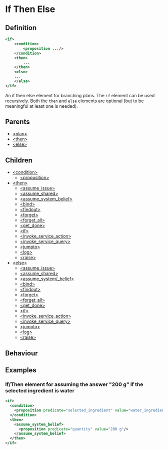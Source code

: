 # If Then Else
## Definition
```xml
<if>
    <condition>
        <proposition .../>
    </condition>
    <then>
        ...
    </then>
    <else>
    ...
    </else>
</if>
```

An if then else element for branching plans. The `if` element can be used recursively. Both the `then` and `else` elements are optional (but to be meaningful at least one is needed).

## Parents
- [<plan\>](/dialog-domain-description-definition/domain/children/plan)
- [<then\>](/dialog-domain-description-definition/domain/children/if)
- [<else\>](/dialog-domain-description-definition/domain/children/if)

## Children
- [<condition\>](/dialog-domain-description-definition/domain/children/if)
    - [<proposition\>](/dialog-domain-description-definition/domain/children/proposition)
- [<then\>](/dialog-domain-description-definition/domain/children/is_shared_fact)
    - [<assume\_issue\>](/dialog-domain-description-definition/domain/children/assume_issue)
    - [<assume\_shared\>](/dialog-domain-description-definition/domain/children/assume_shared)
    - [<assume\_system\_belief\>](/dialog-domain-description-definition/domain/children/assume_system_belief)
    - [<bind\>](/dialog-domain-description-definition/domain/children/bind)
    - [<findout\>](/dialog-domain-description-definition/domain/children/findout)
    - [<forget\>](/dialog-domain-description-definition/domain/children/forget)
    - [<forget_all\>](/dialog-domain-description-definition/domain/children/forget_all)
    - [<get\_done\>](/dialog-domain-description-definition/domain/children/get_done)
    - [<if\>](/dialog-domain-description-definition/domain/children/if)
    - [<invoke_service_action\>](/dialog-domain-description-definition/domain/children/invoke_service_action)
    - [<invoke_service_query\>](/dialog-domain-description-definition/domain/children/invoke_service_query)
    - [<jumpto\>](/dialog-domain-description-definition/domain/children/jumpto)
    - [<log\>](/dialog-domain-description-definition/domain/children/log)
    - [<raise\>](/dialog-domain-description-definition/domain/children/raise)
- [<else\>](/dialog-domain-description-definition/domain/children/proposition)
    - [<assume\_issue\>](/dialog-domain-description-definition/domain/children/assume_issue)
    - [<assume\_shared\>](/dialog-domain-description-definition/domain/children/assume_shared)
    - [<assume\_system/_belief\>](/dialog-domain-description-definition/domain/children/assume_system_belief)
    - [<bind\>](/dialog-domain-description-definition/domain/children/bind)
    - [<findout\>](/dialog-domain-description-definition/domain/children/findout)
    - [<forget\>](/dialog-domain-description-definition/domain/children/forget)
    - [<forget_all\>](/dialog-domain-description-definition/domain/children/forget_all)
    - [<get\_done\>](/dialog-domain-description-definition/domain/children/get_done)
    - [<if\>](/dialog-domain-description-definition/domain/children/if)
    - [<invoke_service_action\>](/dialog-domain-description-definition/domain/children/invoke_service_action)
    - [<invoke_service_query\>](/dialog-domain-description-definition/domain/children/invoke_service_query)
    - [<jumpto\>](/dialog-domain-description-definition/domain/children/jumpto)
    - [<log\>](/dialog-domain-description-definition/domain/children/log)
    - [<raise\>](/dialog-domain-description-definition/domain/children/raise)

## Behaviour


## Examples
### If/Then element for assuming the answer "200 g" if the selected ingredient is water

```xml
<if>
  <condition>
    <proposition predicate="selected_ingredient" value="water_ingredient"/>
  </condition>
  <then>
    <assume_system_belief>
      <proposition predicate="quantity" value="200 g"/>
    </assume_system_belief>
  </then>
</if>
```
